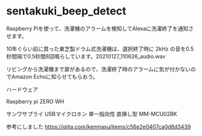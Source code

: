 # sentakuki_beep_detect

Raspberry Piを使って、洗濯機のアラームを検知してAlexaに洗濯終了を通知させます。

10年ぐらい前に買った東芝製ドラム式洗濯機は、選択終了時に 2kHz の音を0.5秒間隔で0.5秒間8回鳴らしています。20210127_110626_audio.wav

リビングから洗濯機まで扉があるので、洗濯終了時のアラームに気が付かないのでAmazon Echoに知らせてもらおう。


ハードウェア

Raspberry pi ZERO WH

サンワサプライ USBマイクロホン 単一指向性 直挿し型 MM-MCU02BK


参考にしました
https://qiita.com/kenmasu/items/c56e2e0407ca0d8d3439
